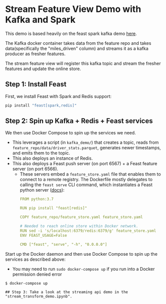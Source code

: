 # Stream Feature View Demo with Kafka and Spark

This demo is based heavily on the feast spark kafka demo [here](https://github.com/feast-dev/feast-workshop/tree/main/module_1).

The Kafka docker container takes data from the feature repo and takes data(specifically the "miles_driven" column) and streams it as a kafka producer as fresher features.

The stream feature view will register this kafka topic and stream the fresher features and update the online store.

## Step 1: Install Feast

First, we install Feast with Spark and Redis support:
```bash
pip install "feast[spark,redis]"
```

## Step 2: Spin up Kafka + Redis + Feast services

We then use Docker Compose to spin up the services we need.
- This leverages a script (in `kafka_demo/`) that creates a topic, reads from `feature_repo/data/driver_stats.parquet`, generates newer timestamps, and emits them to the topic.
- This also deploys an instance of Redis.
- This also deploys a Feast push server (on port 6567) + a Feast feature server (on port 6566).
  - These servers embed a `feature_store.yaml` file that enables them to connect to a remote registry. The Dockerfile mostly delegates to calling the `feast serve` CLI command, which instantiates a Feast python server ([docs](https://docs.feast.dev/reference/feature-servers/python-feature-server)):
    ```yaml
    FROM python:3.7

    RUN pip install "feast[redis]"

    COPY feature_repo/feature_store.yaml feature_store.yaml

    # Needed to reach online store within Docker network.
    RUN sed -i 's/localhost:6379/redis:6379/g' feature_store.yaml
    ENV FEAST_USAGE=False

    CMD ["feast", "serve", "-h", "0.0.0.0"]
    ```

Start up the Docker daemon and then use Docker Compose to spin up the services as described above:
- You may need to run `sudo docker-compose up` if you run into a Docker permission denied error
```console
$ docker-compose up

## Step 3: Take a look at the streaming api demo in the "stream_transform_demo.ipynb".


